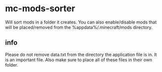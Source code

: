 # mc-mods-sorter
Will sort mods in a folder it creates. You can also enable/disable mods that will be placed/removed from the %appdata%/.minecraft/mods directory.

## info
Please do not remove data.txt from the directory the application file is in. It is an important file. Also make sure to place all of these files in their own folder.

